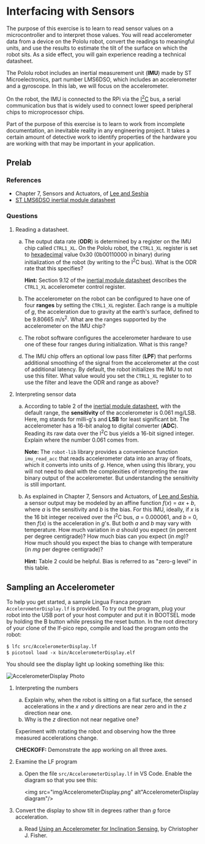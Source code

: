 # Interfacing with Sensors

The purpose of this exercise is to learn to read sensor values on a microcontroller and to interpret those values. You will read accelerometer data from a device on the Pololu robot, convert the readings to meaningful units, and use the results to estimate the tilt of the surface on which the robot sits. As a side effect, you will gain experience reading a technical datasheet.

The Pololu robot includes an inertial measurement unit (**IMU**) made by ST Microelectronics, part number LMS6DSO, which includes an accelerometer and a gyroscope. In this lab, we will focus on the accelerometer.

On the robot, the IMU is connected to the RPi via the [I<sup>2</sup>C](https://en.wikipedia.org/wiki/I²C) bus, a serial communication bus that is widely used to connect lower speed peripheral chips to microprocessor chips.

Part of the purpose of this exercise is to learn to work from incomplete documentation, an inevitable reality in any engineering project. It takes a certain amount of detective work to identify properties of the hardware you are working with that may be important in your application.

## Prelab

### References

* Chapter 7, Sensors and Actuators, of [Lee and Seshia](https://leeseshia.org)
* [ST LMS6DSO inertial module datasheet](https://www.pololu.com/file/0J1899/lsm6dso.pdf)

### Questions

<style type="text/css">
    ol ol { list-style-type: lower-alpha; }
</style>

1. Reading a datasheet.
    1. The output data rate (**ODR**) is determined by a register on the IMU chip called `CTRL1_XL`. On the Pololu robot, the `CTRL1_XL` register is set to [hexadecimal](https://en.wikipedia.org/wiki/Hexadecimal) value 0x30 (0b00110000 in binary) during initialization of the robot (by writing to the I<sup>2</sup>C bus).  What is the ODR rate that this specifies?
    
        **Hint:** Section 9.12 of the [inertial module datasheet](https://www.pololu.com/file/0J1899/lsm6dso.pdf) describes the `CTRL1_XL` accelerometer control register.
        
    2. The accelerometer on the robot can be configured to have one of four **ranges** by setting the `CTRL1_XL` register.  Each range is a multiple of _g_, the acceleration due to gravity at the earth's surface, defined to be 9.80665 m/s<sup>2</sup>. What are the ranges supported by the accelerometer on the IMU chip?

    3. The robot software configures the accelerometer hardware to use one of these four ranges during initialization. What is this range?         

    4. The IMU chip offers an optional low pass filter (**LPF**) that performs additional smoothing of the signal from the accelerometer at the cost of additional latency. By default, the robot initializes the IMU to not use this filter. What value would you set the `CTRL1_XL` register to to use the filter and leave the ODR and range as above?  

2. Interpreting sensor data
    1. According to table 2 of the [inertial module datasheet](https://www.pololu.com/file/0J1899/lsm6dso.pdf), with the default range, the **sensitivity** of the accelerometer is 0.061 mg/LSB. Here, mg stands for milli-g's and **LSB** for least significant bit. The accelerometer has a 16-bit analog to digital converter (**ADC**). Reading its raw data over the I<sup>2</sup>C bus yields a 16-bit signed integer. Explain where the number 0.061 comes from.
    
        **Note:** The `robot-lib` library provides a convenience function `imu_read_acc` that reads accelerometer data into an array of floats, which it converts into units of _g_. Hence, when using this library, you will not need to deal with the complexities of interpreting the raw binary output of the accelerometer. But understanding the sensitivity is still important.

    2. As explained in Chapter 7, Sensors and Actuators, of [Lee and Seshia](https://leeseshia.org), a sensor output may be modeled by an affine function _f_(_x_) = _ax_ + _b_, where _a_ is the sensitivity and _b_ is the bias.  For this IMU, ideally, if _x_ is the 16 bit integer received over the I<sup>2</sup>C bus, _a_ = 0.000061, and _b_ = 0, then _f_(_x_) is the acceleration in _g_'s.  But both _a_ and _b_ may vary with temperature. How much variation  in _a_ should you expect (in percent per degree centigrade)?  How much bias can you expect (in _mg_)?  How much should you expect the bias to change with temperature (in _mg_ per degree centigrade)?

        **Hint:** Table 2 could be helpful. Bias is referred to as "zero-g level" in this table.
        
## Sampling an Accelerometer

To help you get started, a sample Lingua Franca program `AccelerometerDisplay.lf` is provided. To try out the program, plug your robot into the USB port of your host computer and put it in BOOTSEL mode by holding the B button while pressing the reset button.  In the root directory of your clone of the lf-pico repo, compile and load the program onto the robot:

```
$ lfc src/AccelerometerDisplay.lf
$ picotool load -x bin/AccelerometerDisplay.elf
```

You should see the display light up looking something like this:

<img alt="AccelerometerDisplay Photo" src="img/AccelerometerDisplayPhoto.jpeg" width=65%/>

1. Interpreting the numbers
    1. Explain why, when the robot is sitting on a flat surface, the sensed accelerations in the _x_ and _y_ directions are near zero and in the _z_ direction near one.
    2. Why is the _z_ direction not near negative one?
    
    Experiment with rotating the robot and observing how the three measured accelerations change.
    
    **CHECKOFF:** Demonstrate the app working on all three axes.

2. Examine the LF program
    1. Open the file `src/AccelerometerDisplay.lf` in VS Code. Enable the diagram so that you see this:

        <img src="img/AccelerometerDisplay.png" alt"AccelerometerDisplay diagram"/>

3. Convert the display to show tilt in degrees rather than _g_ force acceleration.
    1. Read [Using an Accelerometer for Inclination Sensing](https://www.analog.com/en/app-notes/an-1057.html), by Christopher J. Fisher.
